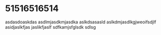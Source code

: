 # 51516516514
asdasdoaskdas
asdlmjasdkmjasdka
aslkdsasasld
aslkdmjasdlkgjweoifsdjlf
asidjaslkfjas
jaslikfjaslf
sdfkamjsfglsdk
sdlsg